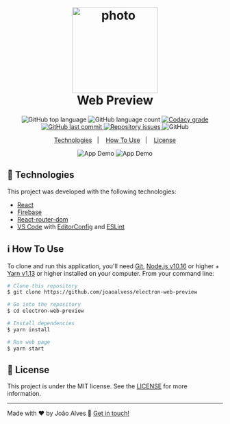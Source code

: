 <h1 align="center">
    <img alt="photo" src="https://upload.wikimedia.org/wikipedia/commons/thumb/a/a7/React-icon.svg/1200px-React-icon.svg.png" width="200" height="200" />
    <br>
    Web Preview
</h1>

<p align="center">
  <img alt="GitHub top language" src="https://img.shields.io/github/languages/top/joaoalvess/electron-web-preview.svg">

  <img alt="GitHub language count" src="https://img.shields.io/github/languages/count/joaoalvess/electron-web-preview.svg">

  <a href="https://www.codacy.com/app/joaoalvess/electron-web-preview?utm_source=github.com&amp;utm_medium=referral&amp;utm_content=joaoalvess/electron-web-preview&amp;utm_campaign=Badge_Grade">
    <img alt="Codacy grade" src="https://img.shields.io/codacy/grade/04db4b43120b4d05b9b39c9d2da97300.svg">
  </a>

  <a href="https://github.com/joaoalvess/electron-web-preview/commits/master">
    <img alt="GitHub last commit" src="https://img.shields.io/github/last-commit/joaoalvess/electron-web-preview.svg">
  </a>

  <a href="https://github.com/joaoalvess/kitketphotos/issues">
    <img alt="Repository issues" src="https://img.shields.io/github/issues/joaoalvess/electron-web-preview.svg">
  </a>

  <img alt="GitHub" src="https://img.shields.io/github/license/joaoalvess/electron-web-preview.svg">
</p>

<p align="center">
  <a href="#rocket-technologies">Technologies</a>&nbsp;&nbsp;&nbsp;|&nbsp;&nbsp;&nbsp;
  <a href="#information_source-how-to-use">How To Use</a>&nbsp;&nbsp;&nbsp;|&nbsp;&nbsp;&nbsp;
  <a href="#memo-license">License</a>
</p>

<p align="center">
  <img alt="App Demo" src="https://media.giphy.com/media/TgmzP66FR4qWWNCBEP/giphy.gif">
  <img alt="App Demo" src="https://media.giphy.com/media/USVY45KJoDIYDaJavR/giphy.gif">
</p>

## :rocket: Technologies

This project was developed with the following technologies:

-  [React](https://pt-br.reactjs.org)
-  [Firebase](https://firebase.google.com/?hl=pt-br)
-  [React-router-dom](https://reactrouter.com/web/guides/quick-start)
-  [VS Code][vc] with [EditorConfig][vceditconfig] and [ESLint][vceslint]

## :information_source: How To Use

To clone and run this application, you'll need [Git](https://git-scm.com), [Node.js v10.16][nodejs] or higher + [Yarn v1.13][yarn] or higher installed on your computer. From your command line:

```bash
# Clone this repository
$ git clone https://github.com/joaoalvess/electron-web-preview

# Go into the repository
$ cd electron-web-preview

# Install dependencies
$ yarn install

# Run web page
$ yarn start
```

## :memo: License
This project is under the MIT license. See the [LICENSE](https://github.com/joaoalvess/kitketphotos/blob/master/LICENSE) for more information.

---

Made with ♥ by João Alves :wave: [Get in touch!](https://www.linkedin.com/in/elcoss/)

[nodejs]: https://nodejs.org/
[yarn]: https://yarnpkg.com/
[vc]: https://code.visualstudio.com/
[vceditconfig]: https://marketplace.visualstudio.com/items?itemName=EditorConfig.EditorConfig
[vceslint]: https://marketplace.visualstudio.com/items?itemName=dbaeumer.vscode-eslint
